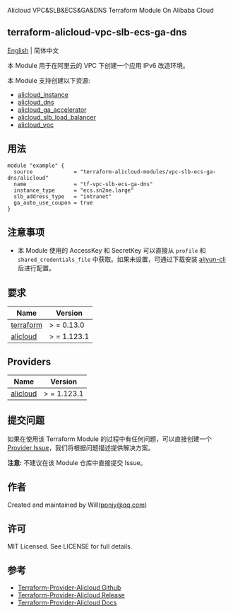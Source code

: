 Alicloud VPC&SLB&ECS&GA&DNS Terraform Module On Alibaba Cloud

terraform-alicloud-vpc-slb-ecs-ga-dns
---

[English](README.md) | 简体中文

本 Module 用于在阿里云的 VPC 下创建一个应用 IPv6 改造环境。

本 Module 支持创建以下资源:

* [alicloud_instance](https://registry.terraform.io/providers/aliyun/alicloud/latest/docs/resources/instance)
* [alicloud_dns](https://registry.terraform.io/providers/aliyun/alicloud/latest/docs/resources/dns)
* [alicloud_ga_accelerator](https://registry.terraform.io/providers/aliyun/alicloud/latest/docs/resources/ga_accelerator)
* [alicloud_slb_load_balancer](https://registry.terraform.io/providers/aliyun/alicloud/latest/docs/resources/slb_load_balancer)
* [alicloud_vpc](https://registry.terraform.io/providers/aliyun/alicloud/latest/docs/resources/vpc)

## 用法

```hcl
module "example" {
  source             = "terraform-alicloud-modules/vpc-slb-ecs-ga-dns/alicloud"
  name               = "tf-vpc-slb-ecs-ga-dns"
  instance_type      = "ecs.sn2ne.large"
  slb_address_type   = "intranet"
  ga_auto_use_coupon = true
}
```

## 注意事项

* 本 Module 使用的 AccessKey 和 SecretKey 可以直接从 `profile` 和 `shared_credentials_file`
  中获取。如果未设置，可通过下载安装 [aliyun-cli](https://github.com/aliyun/aliyun-cli#installation) 后进行配置。

## 要求

| Name | Version |
|------|---------|
| <a name="requirement_terraform"></a> [terraform](#requirement\_terraform) | > = 0.13.0 |
| <a name="requirement_alicloud"></a> [alicloud](#requirement\_alicloud) | > = 1.123.1 |

## Providers

| Name | Version |
|------|---------|
| <a name="provider_alicloud"></a> [alicloud](#provider\_alicloud) | > = 1.123.1 |

## 提交问题

如果在使用该 Terraform Module
的过程中有任何问题，可以直接创建一个 [Provider Issue](https://github.com/aliyun/terraform-provider-alicloud/issues/new)，我们将根据问题描述提供解决方案。

**注意:** 不建议在该 Module 仓库中直接提交 Issue。

## 作者

Created and maintained by Will(ppnjy@qq.com)

## 许可

MIT Licensed. See LICENSE for full details.

## 参考

* [Terraform-Provider-Alicloud Github](https://github.com/aliyun/terraform-provider-alicloud)
* [Terraform-Provider-Alicloud Release](https://releases.hashicorp.com/terraform-provider-alicloud/)
* [Terraform-Provider-Alicloud Docs](https://registry.terraform.io/providers/aliyun/alicloud/latest/docs)
